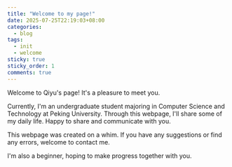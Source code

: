 ```yaml
---
title: "Welcome to my page!"
date: 2025-07-25T22:19:03+08:00
categories:
  - blog
tags:
  - init
  - welcome
sticky: true
sticky_order: 1
comments: true
---
```


Welcome to Qiyu's page! It's a pleasure to meet you.

Currently, I'm an undergraduate student majoring in Computer Science and Technology at Peking University. Through this webpage, I'll share some of my daily life. Happy to share and communicate with you. 

This webpage was created on a whim. If you have any suggestions or find any errors, welcome to contact me.

I'm also a beginner, hoping to make progress together with you.

<!-- Check out the [Jekyll docs][jekyll-docs] for more info on how to get the most out of Jekyll. File all bugs/feature requests at [Jekyll’s GitHub repo][jekyll-gh]. If you have questions, you can ask them on [Jekyll Talk][jekyll-talk].

[jekyll-docs]: https://jekyllrb.com/docs/home
[jekyll-gh]:   https://github.com/jekyll/jekyll
[jekyll-talk]: https://talk.jekyllrb.com/ -->
<!-- 临时测试用：直接在文章底部插入 giscus 脚本（确认效果后再移除） -->
<script src="https://utteranc.es/client.js"
        repo="QiyuZhang-stu/QiyuZhang-stu.github.io"
        issue-term="pathname"
        label="Comment"
        theme="github-light"
        crossorigin="anonymous"
        async>
</script>
